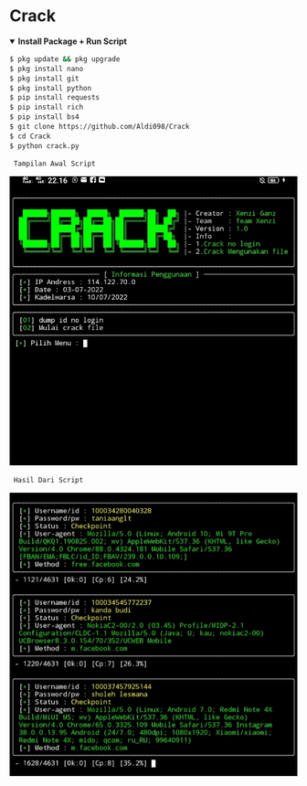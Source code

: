 # Crack
<details open>
  <summary><strong> Install Package + Run Script </strong></summary>

  ```bash
  $ pkg update && pkg upgrade
  $ pkg install nano
  $ pkg install git
  $ pkg install python
  $ pip install requests
  $ pip install rich
  $ pip install bs4
  $ git clone https://github.com/Aldi098/Crack
  $ cd Crack
  $ python crack.py
  ```
  </details>

  ```bash
   Tampilan Awal Script
  ```

  ![NvChad](https://github.com/Aldi098/Crack/blob/main/IMG_20220703_222300.jpg)

  ```bash
   Hasil Dari Script
  ```

  ![NvChad](https://github.com/Aldi098/Crack/blob/main/IMG_20220703_222348.jpg)

